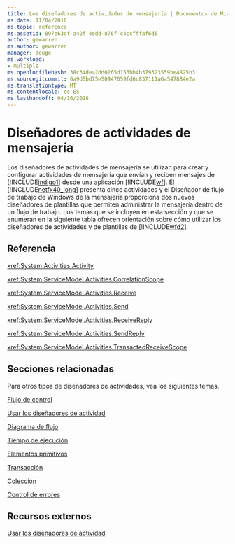 ```yaml
---
title: Los diseñadores de actividades de mensajería | Documentos de Microsoft
ms.date: 11/04/2016
ms.topic: reference
ms.assetid: 897e63cf-a42f-4edd-876f-c4ccfffaf6d6
author: gewarren
ms.author: gewarren
manager: douge
ms.workload:
- multiple
ms.openlocfilehash: 38c34dea2dd0265d156bb4b379323559be4825b3
ms.sourcegitcommit: 6a9d5bd75e50947659fd6c837111a6a547884e2a
ms.translationtype: MT
ms.contentlocale: es-ES
ms.lasthandoff: 04/16/2018
---
```

# <a name="messaging-activity-designers"></a>Diseñadores de actividades de mensajería
Los diseñadores de actividades de mensajería se utilizan para crear y configurar actividades de mensajería que envían y reciben mensajes de [!INCLUDE[indigo1](../workflow-designer/includes/indigo1_md.md)] desde una aplicación [!INCLUDE[wf](../workflow-designer/includes/wf_md.md)]. El [!INCLUDE[netfx40_long](../workflow-designer/includes/netfx40_long_md.md)] presenta cinco actividades y el Diseñador de flujo de trabajo de Windows de la mensajería proporciona dos nuevos diseñadores de plantillas que permiten administrar la mensajería dentro de un flujo de trabajo. Los temas que se incluyen en esta sección y que se enumeran en la siguiente tabla ofrecen orientación sobre cómo utilizar los diseñadores de actividades y de plantillas de [!INCLUDE[wfd2](../workflow-designer/includes/wfd2_md.md)].

## <a name="reference"></a>Referencia
 <xref:System.Activities.Activity>

 <xref:System.ServiceModel.Activities.CorrelationScope>

 <xref:System.ServiceModel.Activities.Receive>

 <xref:System.ServiceModel.Activities.Send>

 <xref:System.ServiceModel.Activities.ReceiveReply>

 <xref:System.ServiceModel.Activities.SendReply>

 <xref:System.ServiceModel.Activities.TransactedReceiveScope>

## <a name="related-sections"></a>Secciones relacionadas
 Para otros tipos de diseñadores de actividades, vea los siguientes temas.

 [Flujo de control](../workflow-designer/control-flow-activity-designers.md)

 [Usar los diseñadores de actividad](../workflow-designer/using-the-activity-designers.md)

 [Diagrama de flujo](../workflow-designer/flowchart-activity-designers.md)

 [Tiempo de ejecución](../workflow-designer/runtime-activity-designers.md)

 [Elementos primitivos](../workflow-designer/primitives-activity-designers.md)

 [Transacción](../workflow-designer/transaction-activity-designers.md)

 [Colección](../workflow-designer/collection-activity-designers.md)

 [Control de errores](../workflow-designer/error-handling-activity-designers.md)

## <a name="external-resources"></a>Recursos externos
 [Usar los diseñadores de actividad](../workflow-designer/using-the-activity-designers.md)